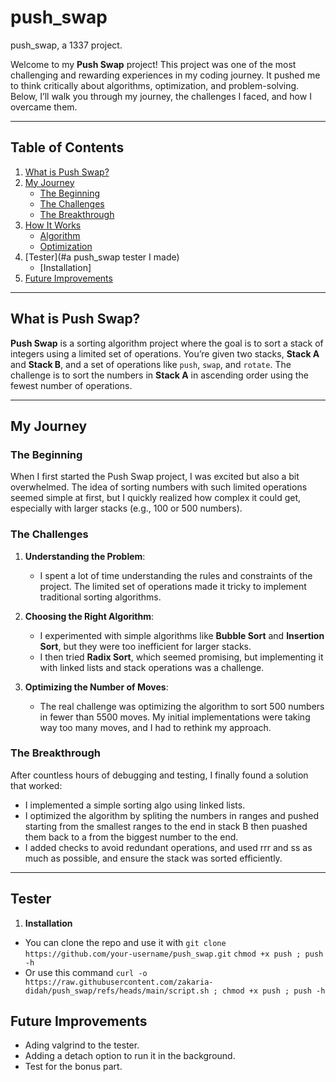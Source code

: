 # push_swap

push_swap, a 1337 project.

Welcome to my **Push Swap** project! This project was one of the most challenging and rewarding experiences in my coding journey. It pushed me to think critically about algorithms, optimization, and problem-solving. Below, I’ll walk you through my journey, the challenges I faced, and how I overcame them.

---

## Table of Contents
1. [What is Push Swap?](#what-is-push-swap)
2. [My Journey](#my-journey)
   - [The Beginning](#the-beginning)
   - [The Challenges](#the-challenges)
   - [The Breakthrough](#the-breakthrough)
3. [How It Works](#how-it-works)
   - [Algorithm](#algorithm)
   - [Optimization](#optimization)
4. [Tester](#a push_swap tester I made)
   - [Installation]
6. [Future Improvements](#future-improvements)

---

## What is Push Swap?

**Push Swap** is a sorting algorithm project where the goal is to sort a stack of integers using a limited set of operations. You’re given two stacks, **Stack A** and **Stack B**, and a set of operations like `push`, `swap`, and `rotate`. The challenge is to sort the numbers in **Stack A** in ascending order using the fewest number of operations.

---

## My Journey

### The Beginning
When I first started the Push Swap project, I was excited but also a bit overwhelmed. The idea of sorting numbers with such limited operations seemed simple at first, but I quickly realized how complex it could get, especially with larger stacks (e.g., 100 or 500 numbers).

### The Challenges
1. **Understanding the Problem**:
   - I spent a lot of time understanding the rules and constraints of the project. The limited set of operations made it tricky to implement traditional sorting algorithms.

2. **Choosing the Right Algorithm**:
   - I experimented with simple algorithms like **Bubble Sort** and **Insertion Sort**, but they were too inefficient for larger stacks.
   - I then tried **Radix Sort**, which seemed promising, but implementing it with linked lists and stack operations was a challenge.

3. **Optimizing the Number of Moves**:
   - The real challenge was optimizing the algorithm to sort 500 numbers in fewer than 5500 moves. My initial implementations were taking way too many moves, and I had to rethink my approach.

### The Breakthrough
After countless hours of debugging and testing, I finally found a solution that worked:
- I implemented a simple sorting algo using linked lists.
- I optimized the algorithm by spliting the numbers in ranges and pushed starting from the smallest ranges to the end in stack B then puashed them back to a from the biggest number to the end.
- I added checks to avoid redundant operations, and used rrr and ss as much as possible, and ensure the stack was sorted efficiently.

---
## Tester
1. **Installation**
 - You can clone the repo and use it with ```git clone https://github.com/your-username/push_swap.git``` ```chmod +x push ; push -h```
 - Or use this command ```curl -o https://raw.githubusercontent.com/zakaria-didah/push_swap/refs/heads/main/script.sh ; chmod +x push ; push -h```

## Future Improvements
 - Ading valgrind to the tester.
 - Adding a detach option to run it in the background.
 - Test for the bonus part.

